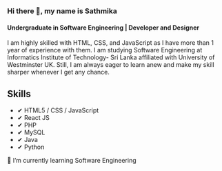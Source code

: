 ### Hi there 👋, my name is Sathmika
#### Undergraduate in Software Engineering | Developer and Designer

I am highly skilled with HTML, CSS, and JavaScript as I have more than 1 year of experience with them. I am studying Software Engineering at Informatics Institute of Technology- Sri Lanka affiliated with University of Westminster UK. Still, I am always eager to learn anew and make my skill sharper whenever I get any chance.

## Skills
* ✔ HTML5 / CSS / JavaScript
* ✔ React JS
* ✔ PHP
* ✔ MySQL
* ✔ Java
* ✔ Python

🌱 I’m currently learning Software Engineering   
